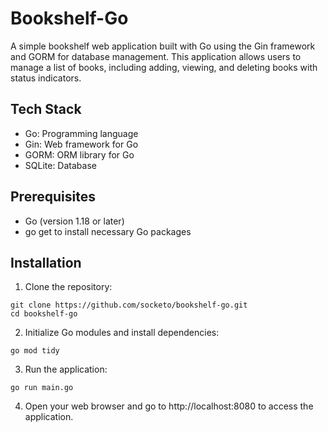 # Bookshelf-Go
A simple bookshelf web application built with Go using the Gin framework and GORM for database management. 
This application allows users to manage a list of books, including adding, viewing, and deleting books with status indicators.

## Tech Stack
- Go: Programming language
- Gin: Web framework for Go
- GORM: ORM library for Go
- SQLite: Database


## Prerequisites
- Go (version 1.18 or later)
- go get to install necessary Go packages



## Installation

1. Clone the repository:

```
git clone https://github.com/socketo/bookshelf-go.git
cd bookshelf-go
```

2. Initialize Go modules and install dependencies:
```
go mod tidy
```

3. Run the application:
```
go run main.go
```

4.	Open your web browser and go to http://localhost:8080 to access the application.